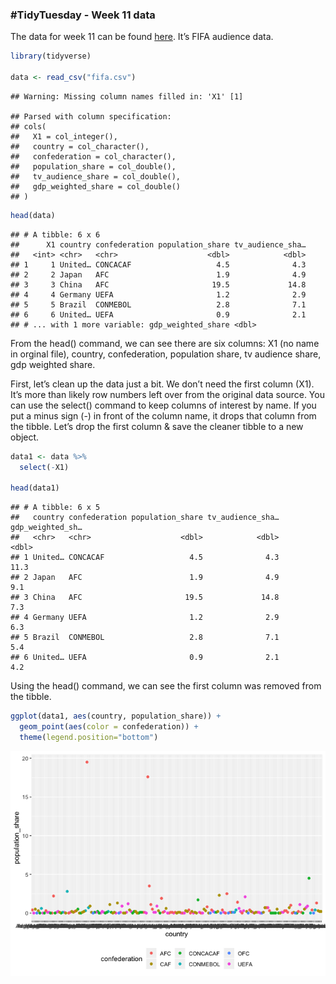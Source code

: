 
### \#TidyTuesday - Week 11 data

The data for week 11 can be found
[here](https://github.com/rfordatascience/tidytuesday/blob/master/data/2018-06-12/week11_fifa_audience.csv).
It’s FIFA audience data.

``` r
library(tidyverse)

data <- read_csv("fifa.csv")
```

    ## Warning: Missing column names filled in: 'X1' [1]

    ## Parsed with column specification:
    ## cols(
    ##   X1 = col_integer(),
    ##   country = col_character(),
    ##   confederation = col_character(),
    ##   population_share = col_double(),
    ##   tv_audience_share = col_double(),
    ##   gdp_weighted_share = col_double()
    ## )

``` r
head(data)
```

    ## # A tibble: 6 x 6
    ##      X1 country confederation population_share tv_audience_sha…
    ##   <int> <chr>   <chr>                    <dbl>            <dbl>
    ## 1     1 United… CONCACAF                   4.5              4.3
    ## 2     2 Japan   AFC                        1.9              4.9
    ## 3     3 China   AFC                       19.5             14.8
    ## 4     4 Germany UEFA                       1.2              2.9
    ## 5     5 Brazil  CONMEBOL                   2.8              7.1
    ## 6     6 United… UEFA                       0.9              2.1
    ## # ... with 1 more variable: gdp_weighted_share <dbl>

From the head() command, we can see there are six columns: X1 (no name
in orginal file), country, confederation, population share, tv audience
share, gdp weighted share.

First, let’s clean up the data just a bit. We don’t need the first
column (X1). It’s more than likely row numbers left over from the
original data source. You can use the select() command to keep columns
of interest by name. If you put a minus sign (-) in front of the column
name, it drops that column from the tibble. Let’s drop the first column
& save the cleaner tibble to a new object.

``` r
data1 <- data %>%
  select(-X1)

head(data1)
```

    ## # A tibble: 6 x 5
    ##   country confederation population_share tv_audience_sha… gdp_weighted_sh…
    ##   <chr>   <chr>                    <dbl>            <dbl>            <dbl>
    ## 1 United… CONCACAF                   4.5              4.3             11.3
    ## 2 Japan   AFC                        1.9              4.9              9.1
    ## 3 China   AFC                       19.5             14.8              7.3
    ## 4 Germany UEFA                       1.2              2.9              6.3
    ## 5 Brazil  CONMEBOL                   2.8              7.1              5.4
    ## 6 United… UEFA                       0.9              2.1              4.2

Using the head() command, we can see the first column was removed from
the tibble.

``` r
ggplot(data1, aes(country, population_share)) +
  geom_point(aes(color = confederation)) +
  theme(legend.position="bottom")
```

![](scatter.plot_files/figure-gfm/unnamed-chunk-3-1.png)<!-- -->
